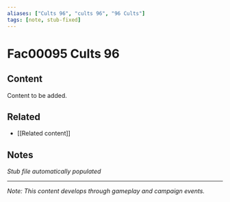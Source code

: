 ```yaml
---
aliases: ["Cults 96", "cults 96", "96 Cults"]
tags: [note, stub-fixed]
---
```


# Fac00095 Cults 96

## Content
Content to be added.

## Related
- [[Related content]]

## Notes
*Stub file automatically populated*

---
*Note: This content develops through gameplay and campaign events.*